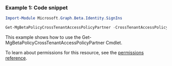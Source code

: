 ### Example 1: Code snippet

```powershell
Import-Module Microsoft.Graph.Beta.Identity.SignIns

Get-MgBetaPolicyCrossTenantAccessPolicyPartner -CrossTenantAccessPolicyConfigurationPartnerTenantId $crossTenantAccessPolicyConfigurationPartnerTenantId
```
This example shows how to use the Get-MgBetaPolicyCrossTenantAccessPolicyPartner Cmdlet.

To learn about permissions for this resource, see the [permissions reference](/graph/permissions-reference).

